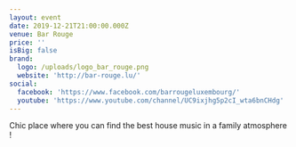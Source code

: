 ```yaml
---
layout: event
date: 2019-12-21T21:00:00.000Z
venue: Bar Rouge
price: ''
isBig: false
brand:
  logo: /uploads/logo_bar_rouge.png
  website: 'http://bar-rouge.lu/'
social:
  facebook: 'https://www.facebook.com/barrougeluxembourg/'
  youtube: 'https://www.youtube.com/channel/UC9ixjhg5p2cI_wta6bnCHdg'
---
```


Chic place where you can find the best house music in a family atmosphere !
